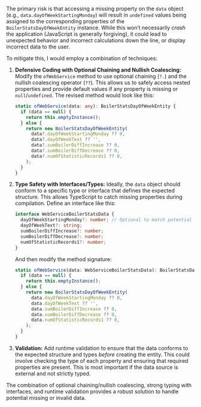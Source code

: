 The primary risk is that accessing a missing property on the `data` object (e.g., `data.dayOfWeekStartingMonday`) will result in `undefined` values being assigned to the corresponding properties of the `BoilerStatsDayOfWeekEntity` instance.  While this won’t necessarily *crash* the application (JavaScript is generally forgiving), it could lead to unexpected behavior and incorrect calculations down the line, or display incorrect data to the user.

To mitigate this, I would employ a combination of techniques:

1. **Defensive Coding with Optional Chaining and Nullish Coalescing:**  Modify the `ofWebService` method to use optional chaining (`?.`) and the nullish coalescing operator (`??`). This allows us to safely access nested properties and provide default values if any property is missing or `null`/`undefined`.  The revised method would look like this:

   ```typescript
   static ofWebService(data: any): BoilerStatsDayOfWeekEntity {
     if (data == null) {
       return this.emptyInstance();
     } else {
       return new BoilerStatsDayOfWeekEntity(
         data?.dayOfWeekStartingMonday ?? 0,
         data?.dayOfWeekText ?? '',
         data?.sumBoilerDiffIncrease ?? 0,
         data?.sumBoilerDiffDecrease ?? 0,
         data?.numOfStatisticRecords1 ?? 0,
       );
     }
   }
   ```

2. **Type Safety with Interfaces/Types:**  Ideally, the `data` object should conform to a specific type or interface that defines the expected structure. This allows TypeScript to catch missing properties during compilation.  Define an interface like this:

   ```typescript
   interface WebServiceBoilerStatsData {
     dayOfWeekStartingMonday?: number; // Optional to match potential missing data
     dayOfWeekText?: string;
     sumBoilerDiffIncrease?: number;
     sumBoilerDiffDecrease?: number;
     numOfStatisticRecords1?: number;
   }
   ```

   And then modify the method signature:

   ```typescript
   static ofWebService(data: WebServiceBoilerStatsData): BoilerStatsDayOfWeekEntity {
     if (data == null) {
       return this.emptyInstance();
     } else {
       return new BoilerStatsDayOfWeekEntity(
         data.dayOfWeekStartingMonday ?? 0,
         data.dayOfWeekText ?? '',
         data.sumBoilerDiffIncrease ?? 0,
         data.sumBoilerDiffDecrease ?? 0,
         data.numOfStatisticRecords1 ?? 0,
       );
     }
   }
   ```

3. **Validation:**  Add runtime validation to ensure that the data conforms to the expected structure and types *before* creating the entity. This could involve checking the type of each property and ensuring that required properties are present. This is most important if the data source is external and not strictly typed.

The combination of optional chaining/nullish coalescing, strong typing with interfaces, and runtime validation provides a robust solution to handle potential missing or invalid data.